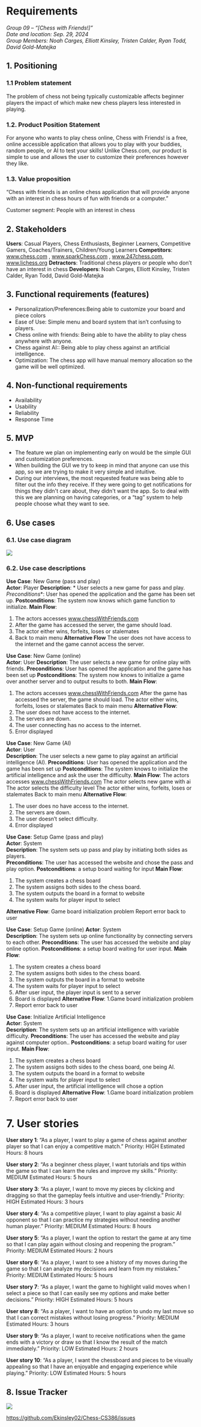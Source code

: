 
# Requirements

_Group 09 – “[Chess with Friends!]”\
Date and location: Sep. 29, 2024\
Group Members: Noah Carges, Elliott Kinsley, Tristen Calder, Ryan Todd, David Gold-Matejka_

## 1. Positioning
### 1.1 Problem statement


The problem of chess not being typically customizable affects beginner players the impact of which make new chess players less interested in playing.


### 1.2. Product Position Statement


For anyone who wants to play chess online, Chess with Friends! is a free, online accessible application that allows you to play with your buddies, random people, or AI to test your skills! Unlike Chess.com, our product is simple to use and allows the user to customize their preferences however they like.


### 1.3. Value proposition


“Chess with friends is an online chess application that will provide anyone with an interest in chess hours of fun with friends or a computer.”


Customer segment: People with an interest in chess


## 2. Stakeholders


**Users**: Casual Players, Chess Enthusiasts, Beginner Learners, Competitive Gamers, Coaches/Trainers, Children/Young Learners
**Competitors**: www.chess.com , www.sparkChess.com , www.247chess.com, www.lichess.org 
**Detractors**: Traditional chess players or people who don’t have an interest in chess
**Developers**: Noah Carges, Elliott Kinsley, Tristen Calder, Ryan Todd, David Gold-Matejka


## 3. Functional requirements (features)


- Personalization/Preferences:Being able to customize your board and piece colors
- Ease of Use: Simple menu and board system that isn’t confusing to players.
- Chess online with friends: Being able to have the ability to play chess anywhere with anyone.
- Chess against AI:: Being able to play chess against an artificial intelligence.
- Optimization: The chess app will have manual memory allocation so the game will be well optimized.


## 4. Non-functional requirements
- Availability
- Usability
- Reliability
- Response Time


## 5. MVP
- The feature we plan on implementing early on would be the simple GUI and customization preferences.
- When building the GUI we try to keep in mind that anyone can use this app, so we are trying to make it very simple and intuitive.
- During our interviews, the most requested feature was being able to filter out the info they receive. If they were going to get notifications for things they didn't care about, they didn't want the app. So to deal with this we are planning on having categories, or a “tag” system to help people choose what they want to see.

## 6. Use cases
### 6.1. Use case diagram
**![](https://i.ibb.co/rZ5nm7K/image-2024-09-29-220848407.png)**


### 6.2. Use case descriptions


**Use Case**: New Game (pass and play)   
**Actor**: Player
**Description**: * User selects a new game for pass and play.
*Preconditions**:    User has opened the application and the game has been set up.
**Postconditions**:  The system now knows which game function to initialize.
**Main Flow**:
1. The actors accesses www.chessWithFriends.com  
2. After the game has accessed the server, the game should load. 
3. The actor either wins, forfeits, loses or stalemates
4. Back to main menu 
**Alternative Flow**
The user does not have access to the internet and the game cannot access the server.  


**Use Case**: New Game (online)   
**Actor**:  User
**Description**:   The user selects a new game for online play with friends.
**Preconditions**:    User has opened the application and the game has been set up
**Postconditions**:   The system now knows to initialize a game over another server and to output results to both.
**Main Flow**:
1. The actors accesses www.chessWithFriends.com 
After the game has accessed the server, the game should load. 
The actor either wins, forfeits, loses or stalemates
Back to main menu
**Alternative Flow**:
1. The user does not have access to the internet.
2. The servers are down.
3. The user connecting has no access to the internet.
4. Error displayed




**Use Case**: New Game (AI)  
**Actor**: User  
**Description**: The user selects a new game to play against an artificial intelligence (AI).
**Preconditions**:    User has opened the application and the game has been set up
**Postconditions**:   The system knows to initialize the artificial intelligence and ask the user the difficulty.
**Main Flow**:
The actors accesses www.chessWithFriends.com 
The actor selects new game with ai
The actor selects the difficulty level
The actor either wins, forfeits, loses or stalemates
Back to main menu
**Alternative Flow**:
1. The user does no have access to the internet.
2. The servers are down.
3. The user doesn’t select difficulty.
4. Error displayed


**Use Case**: Setup Game (pass and play)  
**Actor**: System   
**Description**: The system sets up pass and play by initiating both sides as players.   
**Preconditions**:  The user has accessed the website and chose the pass and play option.
**Postconditions**:   a setup board waiting for input
**Main Flow**:
1. The system creates a chess board
2. The system assigns both sides to the chess board.
3. The system outputs the board in a format to website
4. The system waits for player input to select


**Alternative Flow**:
Game board initialization problem
Report error back to user 


**Use Case**: Setup Game (online)
**Actor**: System  
**Description**:   The system sets up online functionality by connecting servers to each other.
**Preconditions**:   The user has accessed the website and play online option.
**Postconditions**:   a setup board waiting for user input.
**Main Flow**:
1. The system creates a chess board
2. The system assigns both sides to the chess board.
3. The system outputs the board in a format to website
4. The system waits for player input to select 
5. After user input, the player input is sent to a server
6. Board is displayed
**Alternative Flow**:
1.Game board initialization problem
2. Report error back to user   


**Use Case**: Initialize Artificial Intelligence  
**Actor**: System  
**Description**: The system sets up an artificial intelligence with variable difficulty.
**Preconditions**:   The user has accessed the website and play against computer option..
**Postconditions**:     a setup board waiting for user input.
**Main Flow**:
1. The system creates a chess board
2. The system assigns both sides to the chess board, one being AI.
3. The system outputs the board in a format to website
4. The system waits for player input to select 
5. After user input, the artificial intelligence will chose a option
6. Board is displayed
**Alternative Flow**:
1.Game board initialization problem
2. Report error back to user   


# 7. User stories


**User story 1**:  “As a player, I want to play a game of chess against another player so that I can enjoy a competitive match.”
Priority: HIGH
Estimated Hours: 8 hours


**User story 2**:  “As a beginner chess player, I want tutorials and tips within the game so that I can learn the rules and improve my skills.”
Priority: MEDIUM
Estimated Hours: 5 hours


**User story 3**:  “As a player, I want to move my pieces by clicking and dragging so that the gameplay feels intuitive and user-friendly.”
Priority: HIGH
Estimated Hours: 3 hours


**User story 4**:  “As a competitive player, I want to play against a basic AI opponent so that I can practice my strategies without needing another human player.”
Priority: MEDIUM
Estimated Hours: 8 hours


**User story 5**:  “As a player, I want the option to restart the game at any time so that I can play again without closing and reopening the program.”
Priority: MEDIUM
Estimated Hours: 2 hours


**User story 6**:  “As a player, I want to see a history of my moves during the game so that I can analyze my decisions and learn from my mistakes.”
Priority: MEDIUM
Estimated Hours: 5 hours


**User story 7**:  “As a player, I want the game to highlight valid moves when I select a piece so that I can easily see my options and make better decisions.”
Priority: HIGH
Estimated Hours: 5 hours


**User story 8**:  “As a player, I want to have an option to undo my last move so that I can correct mistakes without losing progress.”
Priority: MEDIUM
Estimated Hours:  3 hours


**User story 9**:  “As a player, I want to receive notifications when the game ends with a victory or draw so that I know the result of the match immediately.”
Priority: LOW
Estimated Hours:  2 hours


**User story 10**:  “As a player, I want the chessboard and pieces to be visually appealing so that I have an enjoyable and engaging experience while playing.”
Priority: LOW
Estimated Hours:  5 hours


## 8. Issue Tracker
**![](https://i.ibb.co/xHFyYmW/image-2024-09-29-215834767.png)**

https://github.com/Ekinsley02/Chess-CS386/issues 

